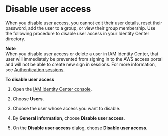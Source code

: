 # Disable user access<a name="disableuser"></a>

When you disable user access, you cannot edit their user details, reset their password, add the user to a group, or view their group membership\. Use the following procedure to disable user access in your Identity Center directory\. 

**Note**  
When you disable user access or delete a user in IAM Identity Center, that user will immediately be prevented from signing in to the AWS access portal and will not be able to create new sign in sessions\. For more information, see [Authentication sessions](authconcept.md#sessionsconcept)\.

**To disable user access**

1. Open the [IAM Identity Center console](https://console.aws.amazon.com/singlesignon)\.

1. Choose **Users**\.

1. Choose the user whose access you want to disable\.

1. By **General information**, choose **Disable user access**\.

1. On the **Disable user access** dialog, choose **Disable user access**\.